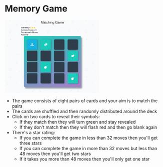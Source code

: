 # Memory Game

<img src="/img/Memory Game Screenshot.png" alt="screenshot of memory game" width="60%" height="60%">

- The game consists of eight pairs of cards and your aim is to match the pairs
- The cards are shuffled and then randomly distributed around the deck
- Click on two cards to reveal their symbols:
  - If they match then they will turn green and stay revealed
  - If they don't match then they will flash red and then go blank again
- There's a star rating:
  - If you can complete the game in less than 32 moves then you'll get three stars
  - If you can complete the game in more than 32 moves but less than 48 moves then you'll get two stars
  - If it takes you more than 48 moves then you'll only get one star
  
